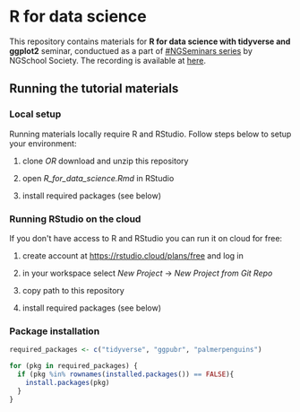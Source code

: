# R for data science

This repository contains materials for **R for data science with tidyverse and ggplot2** seminar, conductued as a part of [#NGSeminars series](https://ngschool.eu/ngseminars) by NGSchool Society. The recording is available at [here](https://www.youtube.com/NGSchoolEU).

## Running the tutorial materials

### Local setup

Running materials locally require R and RStudio. Follow steps below to setup your environment:

1. clone *OR* download and unzip this repository

2. open *R_for_data_science.Rmd* in RStudio

3. install required packages (see below)

### Running RStudio on the cloud

If you don't have access to R and RStudio you can run it on cloud for free:

1. create account at https://rstudio.cloud/plans/free and log in

2. in your workspace select *New Project* -> *New Project from Git Repo*

3. copy path to this repository

4. install required packages (see below)

### Package installation
    
```r
required_packages <- c("tidyverse", "ggpubr", "palmerpenguins")

for (pkg in required_packages) {
  if (pkg %in% rownames(installed.packages()) == FALSE){
    install.packages(pkg)
  }
}
``` 
